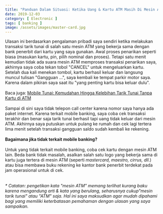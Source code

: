 ```yaml
---
title: "Panduan Dalam Situasi: Ketika Uang & Kartu ATM Masih Di Mesin ATM (Error Gangguan)"
date: 2019-12-03
category: [ Electronic ]
tags: [ banking ]
image: /assets/images/master-card.jpg
---
```

Ulasan ini berdasarkan pengalaman pribadi saya sendiri ketika melakukan transaksi tarik tunai di salah satu mesin ATM yang bekerja sama dengan bank penerbit dari kartu yang saya gunakan. Awal proses penarikan seperti biasa (masukan kartu, pin, pilih nominal dan proses). Tetapi satu menit kemudian tidak ada suara mesin ATM memproses transaksi penarikan saya, akhirnya saya coba tekan tobol "CANCEL" untuk mengeluarkan kartu. Setelah dua kali menekan tombol, kartu berhasil keluar dan langsung muncul tulisan "Gangguan ...", saya kembali ke tempat parkir motor saya. Karena dalam pikiran saya saat itu "yang penting kartu bisa keluar dulu".<br />
<br />
Baca juga: <a href="https://www.mohamadrido.com/mobile-tunai-kemudahan-hingga-kelebihan-tarik-tunai-tanpa-kartu-di-atm">Mobile Tunai: Kemudahan Hingga Kelebihan Tarik Tunai Tanpa Kartu di ATM</a><br />
<br />
Sampai di sini saya tidak telepon call center karena nomor saya hanya ada paket internet. Karena terkait mobile banking, saya coba cek transaksi terakhir dan benar saja tarik tunai berhasil tapi uang tidak keluar dari mesin ATM. Akhirnya saya putuskan untuk pulang ke rumah dan cek lagi tertera lima menit setelah transaksi gangguan saldo sudah kembali ke rekening.<br />
<br />
<b>Bagaimana jika tidak terkait mobile banking?</b><br />
<br />
Untuk yang tidak terkait mobile banking, coba cek kartu dengan mesin ATM lain. Beda bank tidak masalah, asalkan salah satu logo yang bekerja sama di kartu juga tertera di mesin ATM (seperti <i>mastercard, maestro, cirrus, dll</i>.) atau bisa membawa buku rekening ke kantor bank penerbit terdekat pada jam operasional untuk di cek.<br />
<br />
<br />
<i>* Catatan: pengetikan kata "mesin ATM" memang terlihat kurang baku karena mengandung arti & kata yang berulang, seharusnya cukup"mesin tarik tunai" atau "ATM" saja. Hal ini saya maksudkan agar mudah dipahami bagi yang memiliki keterbatasan pemahaman dengan ulasan yang saya sampaikan.</i>

